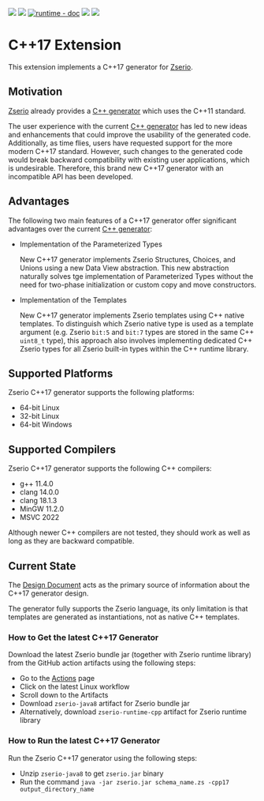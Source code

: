 [![](https://github.com/ndsev/zserio/actions/workflows/build_linux.yml/badge.svg)](https://github.com/ndsev/zserio-cpp17/actions/workflows/build_linux.yml)
[![](https://github.com/ndsev/zserio/actions/workflows/build_windows.yml/badge.svg)](https://github.com/ndsev/zserio-cpp17/actions/workflows/build_windows.yml)
[![runtime - doc](https://img.shields.io/badge/runtime-doc-2ea44f?logo=c%2B%2B)](https://ndsev.github.io/zserio-cpp17/doc/runtime/latest)
[![](https://img.shields.io/endpoint?url=https://ndsev.github.io/zserio-cpp17/doc/runtime/latest/coverage/clang/coverage_github_badge.json)](https://ndsev.github.io/zserio-cpp17/doc/runtime/latest/coverage/clang)
[![](https://sonarcloud.io/api/project_badges/measure?project=ndsev_zserio-cpp17&metric=alert_status)](https://sonarcloud.io/summary/new_code?id=ndsev_zserio-cpp17)

# C++17 Extension

This extension implements a C++17 generator for [Zserio](https://zserio.org).

## Motivation

[Zserio](https://zserio.org) already provides a [C++ generator](https://zserio.org/compiler/extensions/cpp/)
which uses the C++11 standard.

The user experience with the current [C++ generator](https://zserio.org/compiler/extensions/cpp/) has led
to new ideas and enhancements that could improve the usability of the generated code. Additionally,
as time flies, users have requested support for the more modern C++17 standard. However, such changes
to the generated code would break backward compatibility with existing user applications, which is undesirable.
Therefore, this brand new C++17 generator with an incompatible API has been developed.

## Advantages

The following two main features of a C++17 generator offer significant advantages over the current
[C++ generator](https://zserio.org/compiler/extensions/cpp/):

- Implementation of the Parameterized Types

  New C++17 generator implements Zserio Structures, Choices, and Unions using a new Data View abstraction.
  This new abstraction naturally solves tge implementation of Parameterized Types without the need for
  two-phase initialization or custom copy and move constructors.

- Implementation of the Templates

  New C++17 generator implements Zserio templates using C++ native templates. To distinguish which
  Zserio native type is used as a template argument (e.g. Zserio `bit:5` and `bit:7` types are stored in the
  same C++ `uint8_t` type), this approach also involves implementing dedicated C++ Zserio types for all Zserio
  built-in types within the C++ runtime library.

## Supported Platforms

Zserio C++17 generator supports the following platforms:

- 64-bit Linux
- 32-bit Linux
- 64-bit Windows

## Supported Compilers

Zserio C++17 generator supports the following C++ compilers:

- g++ 11.4.0
- clang 14.0.0
- clang 18.1.3
- MinGW 11.2.0
- MSVC 2022

Although newer C++ compilers are not tested, they should work as well as long as they are backward compatible.

## Current State

The [Design Document](doc/Cpp17Design.md) acts as the primary source of information about the C++17 generator
design.

The generator fully supports the Zserio language, its only limitation is that templates are generated as
instantiations, not as native C++ templates.

### How to Get the latest C++17 Generator

Download the latest Zserio bundle jar (together with Zserio runtime library) from the GitHub action artifacts
using the following steps:

- Go to the [Actions](https://github.com/ndsev/zserio-cpp17/actions) page
- Click on the latest Linux workflow
- Scroll down to the Artifacts
- Download `zserio-java8` artifact for Zserio bundle jar
- Alternatively, download `zserio-runtime-cpp` artifact for Zserio runtime library

### How to Run the latest C++17 Generator

Run the Zserio C++17 generator using the following steps:

- Unzip `zserio-java8` to get `zserio.jar` binary
- Run the command `java -jar zserio.jar schema_name.zs -cpp17 output_directory_name`
